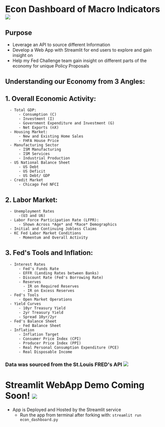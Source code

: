 # Econ Dashboard of Macro Indicators ![](https://www.aus.edu/sites/default/files/07_0.jpg)

## Purpose
- Leverage an API to source different Information
- Develop a Web App with Streamlit for end users to explore and gain insight on
- Help my Fed Challenge team gain insight on different parts of the economy for unique Policy Proposals

## Understanding our Economy from 3 Angles:
  ## 1. **Overall Economic Activity**: 
      - Total GDP:
          - Consumption (C)
          - Investment (I)
          - Government Expenditure and Investment (G)
          - Net Exports (nX)
      - Housing Market:
          - New and Existing Home Sales
          - FHFA House Price
      - Manufacturing Sector
          - ISM Manufacturing
          - ISM Services
          - Industrial Production
      - US National Balance Sheet
          - US Debt
          - US Deficit
          - US Debt/ GDP
      - Credit Market
          - Chicago Fed NFCI
  ## 2. **Labor Market**:
      - Unemployment Rates
          -(U3 and U6)
      - Labor Force Participation Rate (LFPR):
          - Shown Across *Age* and *Race* Demographics
      - Initial and Continuing Jobless Claims
      - KC Fed Labor Market Conditions
          - Momentum and Overall Activity
  ## 3. **Fed's Tools and Inflation**:
      - Interest Rates
          - Fed's Funds Rate
          - EFFR (Lending Rates between Banks)
          - Discount Rate (Fed's Borrowing Rate)
          - Reserves
            - IR on Required Reserves
            - IR on Excess Reserves
      - Fed's Tools
          - Open Market Operations
      - Yield Curves
          - 10yr Treasury Yield
          - 2yr Treasury Yield
          - Spread 10yr/2yr
      - Fed's Balance Sheet
          - Fed Balance Sheet
      - Inflation
          - Inflation Target
          - Consumer Price Index (CPI)
          - Producer Price Index (PPI)
          - Real Personal Consumption Expenditure (PCE)
          - Real Disposable Income
### Data was sourced from the St.Louis FRED's API ![](http://www.aehe.es/wp-content/uploads/2018/06/FRED_logo-300x169.jpg)
# Streamlit WebApp Demo Coming Soon! ![](https://cdn-images-1.medium.com/max/1024/1*u9U3YjxT9c9A1FIaDMonHw.png)
- App is Deployed and Hosted by the Streamlit service
    - Run the app from terminal after forking with: `streamlit run econ_dashboard.py`


